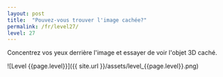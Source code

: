 ```yaml
---
layout: post
title:  "Pouvez-vous trouver l'image cachée?"
permalink: /fr/level27/
level: 27
---
```

Concentrez vos yeux derrière l'image et essayer de voir l'objet 3D caché.

![Level {{page.level}}]({{ site.url }}/assets/level_{{page.level}}.png)